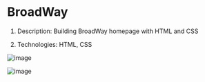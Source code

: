 # BroadWay 

1. Description: 
Building BroadWay homepage with HTML and CSS

2. Technologies: HTML, CSS

![image](https://user-images.githubusercontent.com/87691625/179136017-605989f9-cf05-4de4-8234-8ad9668aadfa.png)

![image](https://user-images.githubusercontent.com/87691625/179136107-ce727f01-6a28-46ce-99e7-88733f8af638.png)





